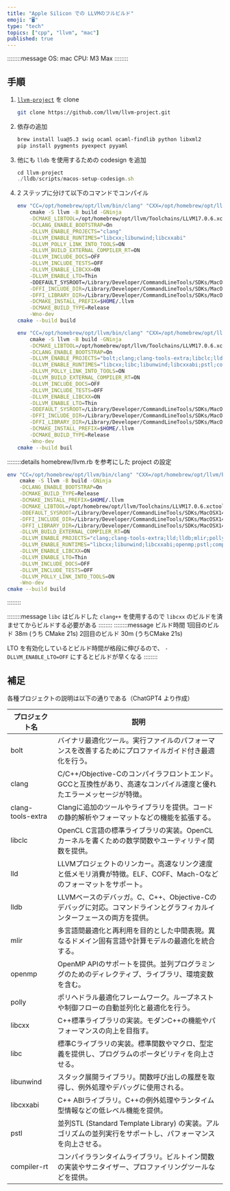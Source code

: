 ```yaml
---
title: "Apple Silicon での LLVMのフルビルド"
emoji: "🖥️"
type: "tech"
topics: ["cpp", "llvm", "mac"]
published: true
---
```


::::::::message
OS: mac
CPU: M3 Max
::::::::

## 手順

1. [`llvm-project`](https://github.com/llvm/llvm-project) を clone

    ```bash
    git clone https://github.com/llvm/llvm-project.git
    ```
1. 依存の追加

    ```bash
    brew install lua@5.3 swig ocaml ocaml-findlib python libxml2
    pip install pygments pyexpect pyyaml
    ```
1. 他にも `lldb` を使用するための codesign を追加

    ```javascript
    cd llvm-project
    ./lldb/scripts/macos-setup-codesign.sh
    ```
1. 2 ステップに分けて以下のコマンドでコンパイル

    ```bash
    env "CC=/opt/homebrew/opt/llvm/bin/clang" "CXX=/opt/homebrew/opt/llvm/bin/clang++"                          \
        cmake -S llvm -B build -GNinja                                                                          \
        -DCMAKE_LIBTOOL=/opt/homebrew/opt/llvm/Toolchains/LLVM17.0.6.xctoolchain/usr/bin/llvm-libtool-darwin    \
        -DCLANG_ENABLE_BOOTSTRAP=On                                                                             \
        -DLLVM_ENABLE_PROJECTS="clang"                                                                          \
        -DLLVM_ENABLE_RUNTIMES="libcxx;libunwind;libcxxabi"                                                     \
        -DLLVM_POLLY_LINK_INTO_TOOLS=ON                                                                         \
        -DLLVM_BUILD_EXTERNAL_COMPILER_RT=ON                                                                    \
        -DLLVM_INCLUDE_DOCS=OFF                                                                                 \
        -DLLVM_INCLUDE_TESTS=OFF                                                                                \
        -DLLVM_ENABLE_LIBCXX=ON                                                                                 \
        -DLLVM_ENABLE_LTO=Thin                                                                                
        -DDEFAULT_SYSROOT=/Library/Developer/CommandLineTools/SDKs/MacOSX14.sdk/                                \
        -DFFI_INCLUDE_DIR=/Library/Developer/CommandLineTools/SDKs/MacOSX14.sdk/usr/include/ffi                 \
        -DFFI_LIBRARY_DIR=/Library/Developer/CommandLineTools/SDKs/MacOSX14.sdk/usr/lib                         \
        -DCMAKE_INSTALL_PREFIX=$HOME/.llvm                                                                      \
        -DCMAKE_BUILD_TYPE=Release                                                                              \
        -Wno-dev
    cmake --build build
    ```
    ```bash
    env "CC=/opt/homebrew/opt/llvm/bin/clang" "CXX=/opt/homebrew/opt/llvm/bin/clang++"                          \
        cmake -S llvm -B build -GNinja                                                                          \
        -DCMAKE_LIBTOOL=/opt/homebrew/opt/llvm/Toolchains/LLVM17.0.6.xctoolchain/usr/bin/llvm-libtool-darwin    \
        -DCLANG_ENABLE_BOOTSTRAP=On                                                                             \
        -DLLVM_ENABLE_PROJECTS="bolt;clang;clang-tools-extra;libclc;lld;lldb;mlir;openmp;polly"                 \
        -DLLVM_ENABLE_RUNTIMES="libcxx;libc;libunwind;libcxxabi;pstl;compiler-rt"                               \
        -DLLVM_POLLY_LINK_INTO_TOOLS=ON                                                                         \
        -DLLVM_BUILD_EXTERNAL_COMPILER_RT=ON                                                                    \
        -DLLVM_INCLUDE_DOCS=OFF                                                                                 \
        -DLLVM_INCLUDE_TESTS=OFF                                                                                \
        -DLLVM_ENABLE_LIBCXX=ON                                                                                 \
        -DLLVM_ENABLE_LTO=Thin                                                                                  \
        -DDEFAULT_SYSROOT=/Library/Developer/CommandLineTools/SDKs/MacOSX14.sdk/                                \
        -DFFI_INCLUDE_DIR=/Library/Developer/CommandLineTools/SDKs/MacOSX14.sdk/usr/include/ffi                 \
        -DFFI_LIBRARY_DIR=/Library/Developer/CommandLineTools/SDKs/MacOSX14.sdk/usr/lib                         \
        -DCMAKE_INSTALL_PREFIX=$HOME/.llvm                                                                      \
        -DCMAKE_BUILD_TYPE=Release                                                                              \
        -Wno-dev
    cmake --build buil
    ```



::::::::details homebrew/llvm.rb を参考にした project の設定

```bash
env "CC=/opt/homebrew/opt/llvm/bin/clang" "CXX=/opt/homebrew/opt/llvm/bin/clang++"                          \
    cmake -S llvm -B build -GNinja                                                                          \
    -DCLANG_ENABLE_BOOTSTRAP=On                                                                             \
    -DCMAKE_BUILD_TYPE=Release                                                                              \
    -DCMAKE_INSTALL_PREFIX=$HOME/.llvm                                                                      \
    -DCMAKE_LIBTOOL=/opt/homebrew/opt/llvm/Toolchains/LLVM17.0.6.xctoolchain/usr/bin/llvm-libtool-darwin    \
    -DDEFAULT_SYSROOT=/Library/Developer/CommandLineTools/SDKs/MacOSX14.sdk/                                \
    -DFFI_INCLUDE_DIR=/Library/Developer/CommandLineTools/SDKs/MacOSX14.sdk/usr/include/ffi                 \
    -DFFI_LIBRARY_DIR=/Library/Developer/CommandLineTools/SDKs/MacOSX14.sdk/usr/lib                         \
    -DLLVM_BUILD_EXTERNAL_COMPILER_RT=ON                                                                    \
    -DLLVM_ENABLE_PROJECTS="clang;clang-tools-extra;lld;lldb;mlir;polly"                                    \
    -DLLVM_ENABLE_RUNTIMES="libcxx;libunwind;libcxxabi;openmp;pstl;compiler-rt"                             \
    -DLLVM_ENABLE_LIBCXX=ON                                                                                 \
    -DLLVM_ENABLE_LTO=Thin                                                                                  \
    -DLLVM_INCLUDE_DOCS=OFF                                                                                 \
    -DLLVM_INCLUDE_TESTS=OFF                                                                                \
    -DLLVM_POLLY_LINK_INTO_TOOLS=ON                                                                         \
    -Wno-dev
cmake --build build
```
::::::::

::::::::message
`libc` はビルドした `clang++` を使用するので `libcxx` のビルドを済ませてからビルドする必要がある
::::::::
::::::::message
ビルド時間
1回目のビルド 38m (うち CMake 21s)
2回目のビルド 30m (うちCMake 21s)

LTO を有効化しているとビルド時間が格段に伸びるので、 `-DLLVM_ENABLE_LTO=OFF` にするとビルドが早くなる
::::::::

## 補足

各種プロジェクトの説明は以下の通りである（ChatGPT4 より作成）

| プロジェクト名 | 説明 |
|---|---|
| bolt | バイナリ最適化ツール。実行ファイルのパフォーマンスを改善するためにプロファイルガイド付き最適化を行う。 |
| clang | C/C++/Objective-Cのコンパイラフロントエンド。GCCと互換性があり、高速なコンパイル速度と優れたエラーメッセージが特徴。 |
| clang-tools-extra | Clangに追加のツールやライブラリを提供。コードの静的解析やフォーマットなどの機能を拡張する。 |
| libclc | OpenCL C言語の標準ライブラリの実装。OpenCLカーネルを書くための数学関数やユーティリティ関数を提供。 |
| lld | LLVMプロジェクトのリンカー。高速なリンク速度と低メモリ消費が特徴。ELF、COFF、Mach-Oなどのフォーマットをサポート。 |
| lldb | LLVMベースのデバッガ。C、C++、Objective-Cのデバッグに対応。コマンドラインとグラフィカルインターフェースの両方を提供。 |
| mlir | 多言語間最適化と再利用を目的とした中間表現。異なるドメイン固有言語や計算モデルの最適化を統合する。 |
| openmp | OpenMP APIのサポートを提供。並列プログラミングのためのディレクティブ、ライブラリ、環境変数を含む。 |
| polly | ポリヘドラル最適化フレームワーク。ループネストや制御フローの自動並列化と最適化を行う。 |
| libcxx | C++標準ライブラリの実装。モダンC++の機能やパフォーマンスの向上を目指す。 |
| libc | 標準Cライブラリの実装。標準関数やマクロ、型定義を提供し、プログラムのポータビリティを向上させる。 |
| libunwind | スタック展開ライブラリ。関数呼び出しの履歴を取得し、例外処理やデバッグに使用される。 |
| libcxxabi | C++ ABIライブラリ。C++の例外処理やランタイム型情報などの低レベル機能を提供。 |
| pstl | 並列STL (Standard Template Library) の実装。アルゴリズムの並列実行をサポートし、パフォーマンスを向上させる。 |
| compiler-rt | コンパイラランタイムライブラリ。ビルトイン関数の実装やサニタイザー、プロファイリングツールなどを提供。 |